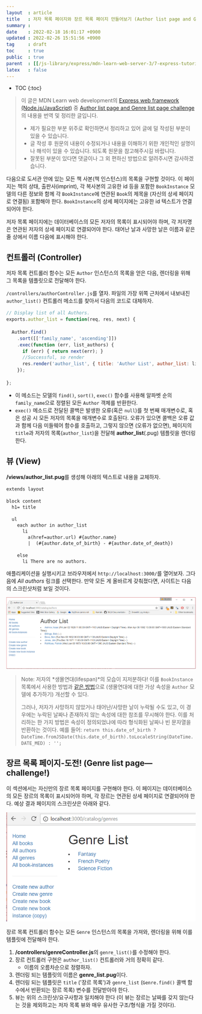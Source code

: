 ```yaml
---
layout  : article
title   : 저자 목록 페이지와 장르 목록 페이지 만들어보기 (Author list page and Genre list page challenge)
summary : 
date    : 2022-02-18 16:01:17 +0900
updated : 2022-02-26 15:51:56 +0900
tag     : draft
toc     : true
public  : true
parent  : [[/js-library/express/mdn-learn-web-server-3/7-express-tutorial-5]]
latex   : false
---
```

* TOC
{:toc}

> 이 글은 MDN Learn web development의 [Express web framework (Node.js/JavaScript)](https://developer.mozilla.org/en-US/docs/Learn/Server-side/Express_Nodejs) 중 [Author list page and Genre list page challenge](https://developer.mozilla.org/en-US/docs/Learn/Server-side/Express_Nodejs/Displaying_data/Author_list_page)의 내용을 번역 및 정리한 글입니다.
>
> * 제가 필요한 부분 위주로 확인하면서 정리하고 있어 글에 덜 작성된 부분이 있을 수 있습니다.
> * 글 작성 후 원문의 내용이 수정되거나 내용을 이해하기 위한 개인적인 설명이나 해석이 있을 수 있습니다. 되도록 원문을 참고해주시길 바랍니다.
> * 잘못된 부분이 있다면 댓글이나 그 외 편하신 방법으로 알려주시면 감사하겠습니다.

다음으로 도서관 안에 있는 모든 책 사본(책 인스턴스)의 목록을 구현할 것이다. 이 페이지는 책의 상태, 출판사(imprint), 각 복사본의 고유한 id 등을 포함한 `BookInstance` 모델의 다른 정보와 함께 각 `BookInstance`에 연관된 `Book`의 제목을 (자신의 상세 페이지로 연결됨) 포함해야 한다. `BookInstance`의 상세 페이지에는 고유한 id 텍스트가 연결되어야 한다.

저자 목록 페이지에는 데이터베이스의 모든 저자의 목록이 표시되어야 하며, 각 저자명은 연관된 저자의 상세 페이지로 연결되어야 한다. 태어난 날과 사망한 날은 이름과 같은 줄 상에서 이름 다음에 표시해야 한다.

## 컨트롤러 (Controller)

저자 목록 컨트롤러 함수는 모든 `Author` 인스턴스의 목록을 얻은 다음, 렌더링을 위해 그 목록을 템플릿으로 전달해야 한다.

`/controllers/authorController.js`를 열자. 파일의 가장 위쪽 근처에서 내보내진 `author_list()` 컨트롤러 메소드를 찾아서 다음의 코드로 대체하자.

```js
// Display list of all Authors.
exports.author_list = function(req, res, next) {

  Author.find()
    .sort([['family_name', 'ascending']])
    .exec(function (err, list_authors) {
      if (err) { return next(err); }
      //Successful, so render
      res.render('author_list', { title: 'Author List', author_list: list_authors });
    });

};
```

* 이 메소드는 모델의 `find()`, `sort()`, `exec()` 함수를 사용해 알파벳 순의 `family_name`으로 정렬된 모든 `Author` 객체를 반환한다.
* `exec()` 메소드로 전달된 콜백은 발생한 오류(혹은 `null`)를 첫 번째 매개변수로, 혹은 성공 시 모든 저자의 목록을 매개변수로 호출된다. 오류가 있으면 콜백은 오류 값과 함께 다음 미들웨어 함수를 호출하고, 그렇지 않으면 (오류가 없으면), 페이지의 `title`과 저자의 목록(`author_list`)을 전달해 **author_list**(.pug) 템플릿을 렌더링한다.

## 뷰 (View)

**/views/author_list.pug**를 생성해 아래의 텍스트로 내용을 교체하자.

```pug
extends layout

block content
  h1= title

  ul
    each author in author_list
      li
        a(href=author.url) #{author.name}
        |  (#{author.date_of_birth} - #{author.date_of_death})

    else
      li There are no authors.
```

애플리케이션을 실행시키고 브라우저에서 `http://localhost:3000/`를 열어보자. 그다음에 *All authors* 링크를 선택한다. 만약 모든 게 올바르게 갖춰졌다면, 사이트는 다음의 스크린샷처럼 보일 것이다.

![book instance list page screenshot](/post-img/mdn-learn-web-server-3-7-8-author-genre-list-page/locallibary_express_author_list.png)

> Note: 저자의 *생몰연대(lifespan)*의 모습이 지저분하다! 이를 `BookInstance` 목록에서 사용한 방법과 [같은 방법](https://developer.mozilla.org/en-US/docs/Learn/Server-side/Express_Nodejs/Displaying_data/Date_formatting_using_moment)으로 (생몰연대에 대한 가상 속성을 `Author` 모델에 추가하기) 개선할 수 있다.
>
> 그러나, 저자가 사망하지 않았거나 태어난/사망한 날이 누락될 수도 있고, 이 경우에는 누락된 날짜나 존재하지 않는 속성에 대한 참조를 무시해야 한다. 이를 처리하는 한 가지 방법은 속성이 정의되었냐에 따라 형식화된 날짜나 빈 문자열을 반환하는 것이다. 예를 들어:
> `return this.date_of_birth ? DateTime.fromJSDate(this.date_of_birth).toLocaleString(DateTime.DATE_MED) : '';`

## 장르 목록 페이지-도전! (Genre list page—challenge!)

이 섹션에서는 자신만의 장르 목록 페이지를 구현해야 한다. 이 페이지는 데이터베이스의 모든 장르의 목록이 표시되어야 하며, 각 장르는 연관된 상세 페이지로 연결되어야 한다. 예상 결과 페이지의 스크린샷은 아래와 같다.

![genre page screenshot](/post-img/mdn-learn-web-server-3-7-8-author-genre-list-page/locallibary_express_genre_list.png)

장르 목록 컨트롤러 함수는 모든 `Genre` 인스턴스의 목록을 가져와, 렌더링을 위해 이를 템플릿에 전달해야 한다.

1. **/controllers/genreController.js**의 `genre_list()`를 수정해야 한다.
1. 장르 컨트롤러 구현은 `author_list()` 컨트롤러와 거의 정확히 같다.
    * 이름의 오름차순으로 정렬하자.
1. 렌더링 되는 템플릿의 이름은 **genre_list.pug**이다.
1. 렌더링 되는 템플릿은 `title` ('장르 목록')과 `genre_list` (`Genre.find()` 콜백 함수에서 반환되는 장르 목록) 변수를 전달받아야 한다.
1. 뷰는 위의 스크린샷/요구사항과 일치해야 한다 (이 뷰는 장르는 날짜를 갖지 않는다는 것을 제외하고는 저자 목록 뷰와 매우 유사한 구조/형식을 가질 것이다).

